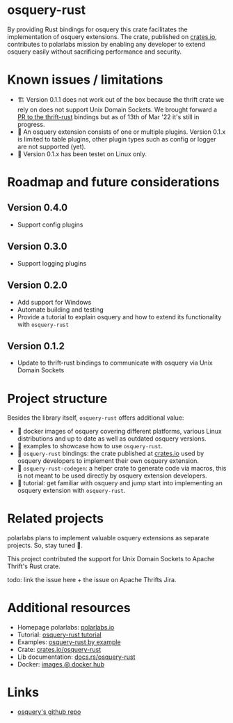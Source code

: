 # osquery-rust

By providing Rust bindings for osquery this crate facilitates the implementation of osquery extensions. The crate, published on [crates.io](https://crates.io/crates/osquery-rust), contributes to polarlabs mission by enabling any developer to extend osquery easily without sacrificing performance and security.

# Known issues / limitations
- 🏗️ Version 0.1.1 does not work out of the box because the thrift crate we rely on does not support Unix Domain Sockets. We brought forward a [PR to the thrift-rust](https://github.com/apache/thrift/pull/2545) bindings but as of 13th of Mar '22 it's still in progress.  
- 🚧 An osquery extension consists of one or multiple plugins. Version 0.1.x is limited to table plugins, other plugin types such as config or logger are not supported (yet).  
- 🐧 Version 0.1.x has been testet on Linux only.

# Roadmap and future considerations
## Version 0.4.0
- Support config plugins

## Version 0.3.0
- Support logging plugins

## Version 0.2.0
- Add support for Windows
- Automate building and testing
- Provide a tutorial to explain osquery and how to extend its functionality with `osquery-rust`

## Version 0.1.2
- Update to thrift-rust bindings to communicate with osquery via Unix Domain Sockets

#  Project structure
Besides the library itself, `osquery-rust` offers additional value:

- 🐋 docker images of osquery covering different platforms, various Linux distributions and up to date as well as outdated osquery versions.  
- 🪺 examples to showcase how to use `osquery-rust`.  
- 🚀 `osquery-rust` bindings: the crate published at [crates.io](https://crates.io/crates/osquery-rust) used by osquery developers to implement their own osquery extension.  
- 🧞 `osquery-rust-codegen`: a helper crate to generate code via macros, this is not meant to be used directly by osquery extension developers.  
- 🦘 tutorial: get familiar with osquery and jump start into implementing an osquery extension with `osquery-rust`.  

# Related projects
polarlabs plans to implement valuable osquery extensions as separate projects. So, stay tuned 🎸.

This project contributed the support for Unix Domain Sockets to Apache Thrift's Rust crate.

todo: link the issue here + the issue on Apache Thrifts Jira.

# Additional resources

- Homepage polarlabs: [polarlabs.io](https://www.polarlabs.io)
- Tutorial: [osquery-rust tutorial](https://github.com/polarlabs/osquery-rust/tree/main/tutorial)
- Examples: [osquery-rust by example](https://github.com/polarlabs/osquery-rust/tree/main/examples)
- Crate: [crates.io/osquery-rust](https://crates.io/crates/osquery-rust)
- Lib documentation: [docs.rs/osquery-rust](https://docs.rs/osquery-rust/)
- Docker: [images @ docker hub](https://hub.docker.com/r/polarlabs/osquery)

# Links

- [osquery's github repo](https://github.com/osquery/osquery)